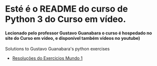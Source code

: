 # Esté é o README do curso de Python 3 do Curso em vídeo.

#### Lecionado pelo professor Gustavo Guanabara o curso é hospedado no site do Curso em vídeo, e disponível também vídeos no youtube)
Solutions to Gustavo Guanabara's python exercises

- [Resoluções do Exercicios Mundo 1](Exercises_mundo1.md)
